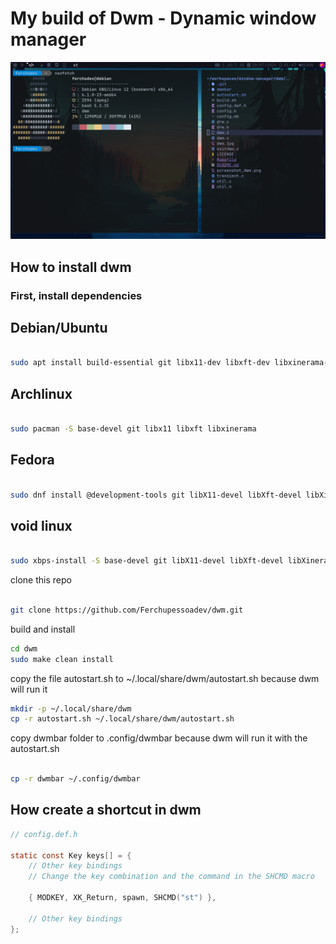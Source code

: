 # My build of Dwm - Dynamic window manager

![build of Dwm](./screenshot_dwm.png)

## How to install dwm

### First, install dependencies

## Debian/Ubuntu
```bash

sudo apt install build-essential git libx11-dev libxft-dev libxinerama-dev

```

## Archlinux
```bash

sudo pacman -S base-devel git libx11 libxft libxinerama

```

## Fedora
```bash

sudo dnf install @development-tools git libX11-devel libXft-devel libXinerama-devel

```

## void linux
```bash

sudo xbps-install -S base-devel git libX11-devel libXft-devel libXinerama-devel

```

clone this repo

```bash

git clone https://github.com/Ferchupessoadev/dwm.git

```

build and install

```bash
cd dwm
sudo make clean install
```

copy the file autostart.sh to ~/.local/share/dwm/autostart.sh because dwm will run it

```bash
mkdir -p ~/.local/share/dwm
cp -r autostart.sh ~/.local/share/dwm/autostart.sh
```

copy dwmbar folder to .config/dwmbar because dwm will run it with the autostart.sh

```bash

cp -r dwmbar ~/.config/dwmbar

```

## How create a shortcut in dwm

```C
// config.def.h

static const Key keys[] = {
    // Other key bindings
    // Change the key combination and the command in the SHCMD macro

    { MODKEY, XK_Return, spawn, SHCMD("st") },

    // Other key bindings
};
```

